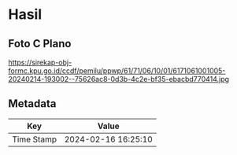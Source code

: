 # Hasil

## Foto C Plano

https://sirekap-obj-formc.kpu.go.id/ccdf/pemilu/ppwp/61/71/06/10/01/6171061001005-20240214-193002--75626ac8-0d3b-4c2e-bf35-ebacbd770414.jpg


## Metadata

| Key        | Value               |
| ---------- | ------------------- |
| Time Stamp | 2024-02-16 16:25:10 |



